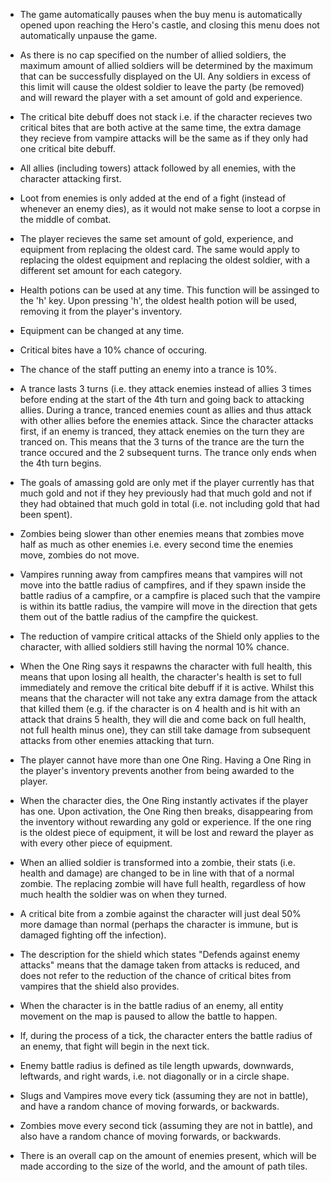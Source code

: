  - The game automatically pauses when the buy menu is automatically opened upon reaching the Hero's castle, and closing this menu does not automatically unpause the game.

 - As there is no cap specified on the number of allied soldiers, the maximum amount of allied soldiers will be determined by the maximum that can be successfully displayed on the UI. Any soldiers in excess of this limit will cause the oldest soldier to leave the party (be removed) and will reward the player with a set amount of gold and experience.

 - The critical bite debuff does not stack i.e. if the character recieves two critical bites that are both active at the same time, the extra damage they recieve from vampire attacks will be the same as if they only had one critical bite debuff.

 - All allies (including towers) attack followed by all enemies, with the character attacking first.

 - Loot from enemies is only added at the end of a fight (instead of whenever an enemy dies), as it would not make sense to loot a corpse in the middle of combat.

 - The player recieves the same set amount of gold, experience, and equipment from replacing the oldest card. The same would apply to replacing the oldest equipment and replacing the oldest soldier, with a different set amount for each category.

 - Health potions can be used at any time. This function will be assinged to the 'h' key. Upon pressing 'h', the oldest health potion will be used, removing it from the player's inventory.

 - Equipment can be changed at any time.

 - Critical bites have a 10% chance of occuring.

 - The chance of the staff putting an enemy into a trance is 10%.

 - A trance lasts 3 turns (i.e. they attack enemies instead of allies 3 times before ending at the start of the 4th turn and going back to attacking allies. During a trance, tranced enemies count as allies and thus attack with other allies before the enemies attack. Since the character attacks first, if an enemy is tranced, they attack enemies on the turn they are tranced on. This means that the 3 turns of the trance are the turn the trance occured and the 2 subsequent turns. The trance only ends when the 4th turn begins.

 - The goals of amassing gold are only met if the player currently has that much gold and not if they hey previously had that much gold and not if they had obtained that much gold in total (i.e. not including gold that had been spent).

 - Zombies being slower than other enemies means that zombies move half as much as other enemies i.e. every second time the enemies move, zombies do not move.

 - Vampires running away from campfires means that vampires will not move into the battle radius of campfires, and if they spawn inside the battle radius of a campfire, or a campfire is placed such that the vampire is within its battle radius, the vampire will move in the direction that gets them out of the battle radius of the campfire the quickest.

 - The reduction of vampire critical attacks of the Shield only applies to the character, with allied soldiers still having the normal 10% chance.

 - When the One Ring says it respawns the character with full health, this means that upon losing all health, the character's health is set to full immediately and remove the critical bite debuff if it is active. Whilst this means that the character will not take any extra damage from the attack that killed them (e.g. if the character is on 4 health and is hit with an attack that drains 5 health, they will die and come back on full health, not full health minus one), they can still take damage from subsequent attacks from other enemies attacking that turn.

- The player cannot have more than one One Ring. Having a One Ring in the player's inventory prevents another from being awarded to the player.

 - When the character dies, the One Ring instantly activates if the player has one. Upon activation, the One Ring then breaks, disappearing from the inventory without rewarding any gold or experience. If the one ring is the oldest piece of equipment, it will be lost and reward the player as with every other piece of equipment.

 - When an allied soldier is transformed into a zombie, their stats (i.e. health and damage) are changed to be in line with that of a normal zombie. The replacing zombie will have full health, regardless of how much health the soldier was on when they turned.

 - A critical bite from a zombie against the character will just deal 50% more damage than normal (perhaps the character is immune, but is damaged fighting off the infection).

 - The description for the shield which states "Defends against enemy attacks" means that the damage taken from attacks is reduced, and does not refer to the reduction of the chance of critical bites from vampires that the shield also provides.

 - When the character is in the battle radius of an enemy, all entity movement on the map is paused to allow the battle to happen.

 - If, during the process of a tick, the character enters the battle radius of an enemy, that fight will begin in the next tick.

 - Enemy battle radius is defined as tile length upwards, downwards, leftwards, and right wards, i.e. not diagonally or in a circle shape.

 - Slugs and Vampires move every tick (assuming they are not in battle), and have a random chance of moving forwards, or backwards.

 - Zombies move every second tick (assuming they are not in battle), and also have a random chance of moving forwards, or backwards.

 - There is an overall cap on the amount of enemies present, which will be made according to the size of the world, and the amount of path tiles.